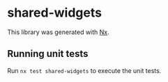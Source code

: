 # shared-widgets

This library was generated with [Nx](https://nx.dev).

## Running unit tests

Run `nx test shared-widgets` to execute the unit tests.
